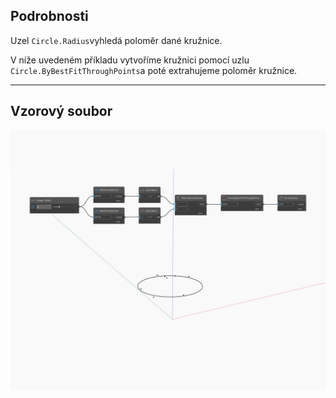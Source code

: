 ## Podrobnosti
Uzel `Circle.Radius`vyhledá poloměr dané kružnice.

V níže uvedeném příkladu vytvoříme kružnici pomocí uzlu `Circle.ByBestFitThroughPoints`a poté extrahujeme poloměr kružnice.

___
## Vzorový soubor

![Radius](./Autodesk.DesignScript.Geometry.Circle.Radius_img.jpg)

